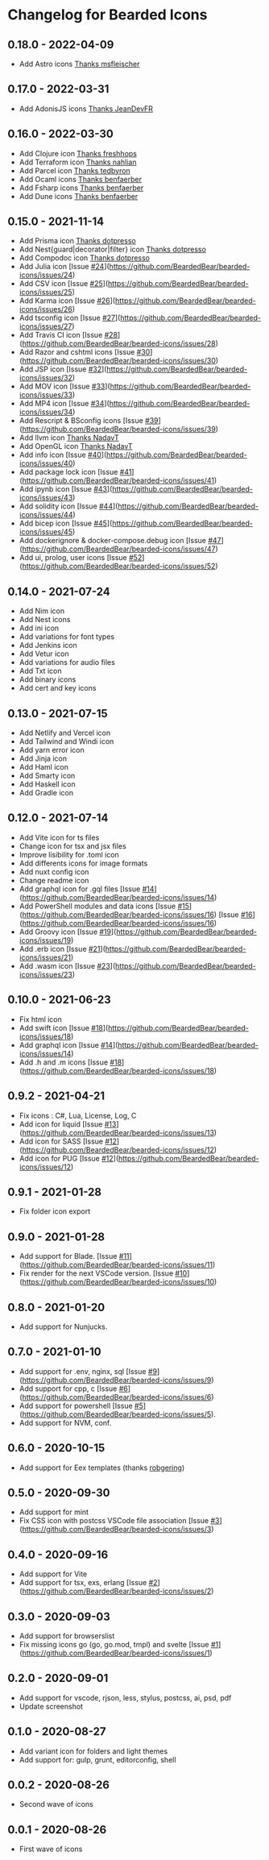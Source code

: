 # Changelog for Bearded Icons

## 0.18.0 - 2022-04-09

- Add Astro icons [Thanks msfleischer](https://github.com/BeardedBear/bearded-icons/pull/61)

## 0.17.0 - 2022-03-31

- Add AdonisJS icons [Thanks JeanDevFR](https://github.com/BeardedBear/bearded-icons/pull/60)

## 0.16.0 - 2022-03-30

- Add Clojure icon [Thanks freshhops](https://github.com/BeardedBear/bearded-icons/pull/57)
- Add Terraform icon [Thanks nahlian](https://github.com/BeardedBear/bearded-icons/pull/54)
- Add Parcel icon [Thanks tedbyron](https://github.com/BeardedBear/bearded-icons/pull/55)
- Add Ocaml icons [Thanks benfaerber](https://github.com/BeardedBear/bearded-icons/pull/58)
- Add Fsharp icons [Thanks benfaerber](https://github.com/BeardedBear/bearded-icons/pull/58)
- Add Dune icons [Thanks benfaerber](https://github.com/BeardedBear/bearded-icons/pull/58)


## 0.15.0 - 2021-11-14

- Add Prisma icon [Thanks dotpresso](https://github.com/BeardedBear/bearded-icons/pull/46)
- Add Nest{guard|decorator|filter} icon [Thanks dotpresso](https://github.com/BeardedBear/bearded-icons/pull/46)
- Add Compodoc icon [Thanks dotpresso](https://github.com/BeardedBear/bearded-icons/pull/46)
- Add Julia icon [Issue [#24](https://github.com/BeardedBear/bearded-icons/issues/24)](https://github.com/BeardedBear/bearded-icons/issues/24)
- Add CSV icon [Issue [#25](https://github.com/BeardedBear/bearded-icons/issues/25)](https://github.com/BeardedBear/bearded-icons/issues/25)
- Add Karma icon [Issue [#26](https://github.com/BeardedBear/bearded-icons/issues/26)](https://github.com/BeardedBear/bearded-icons/issues/26)
- Add tsconfig icon [Issue [#27](https://github.com/BeardedBear/bearded-icons/issues/27)](https://github.com/BeardedBear/bearded-icons/issues/27)
- Add Travis CI icon [Issue [#28](https://github.com/BeardedBear/bearded-icons/issues/28)](https://github.com/BeardedBear/bearded-icons/issues/28)
- Add Razor and cshtml icons [Issue [#30](https://github.com/BeardedBear/bearded-icons/issues/30)](https://github.com/BeardedBear/bearded-icons/issues/30)
- Add JSP icon [Issue [#32](https://github.com/BeardedBear/bearded-icons/issues/32)](https://github.com/BeardedBear/bearded-icons/issues/32)
- Add MOV icon [Issue [#33](https://github.com/BeardedBear/bearded-icons/issues/33)](https://github.com/BeardedBear/bearded-icons/issues/33)
- Add MP4 icon [Issue [#34](https://github.com/BeardedBear/bearded-icons/issues/34)](https://github.com/BeardedBear/bearded-icons/issues/34)
- Add Rescript & BSconfig icons [Issue [#39](https://github.com/BeardedBear/bearded-icons/issues/39)](https://github.com/BeardedBear/bearded-icons/issues/39)
- Add llvm icon [Thanks NadavT](https://github.com/BeardedBear/bearded-icons/pull/50)
- Add OpenGL icon [Thanks NadavT](https://github.com/BeardedBear/bearded-icons/pull/51)
- Add info icon [Issue [#40](https://github.com/BeardedBear/bearded-icons/issues/40)](https://github.com/BeardedBear/bearded-icons/issues/40)
- Add package lock icon [Issue [#41](https://github.com/BeardedBear/bearded-icons/issues/41)](https://github.com/BeardedBear/bearded-icons/issues/41)
- Add ipynb icon [Issue [#43](https://github.com/BeardedBear/bearded-icons/issues/43)](https://github.com/BeardedBear/bearded-icons/issues/43)
- Add solidity icon [Issue [#44](https://github.com/BeardedBear/bearded-icons/issues/44)](https://github.com/BeardedBear/bearded-icons/issues/44)
- Add bicep icon [Issue [#45](https://github.com/BeardedBear/bearded-icons/issues/45)](https://github.com/BeardedBear/bearded-icons/issues/45)
- Add dockerignore & docker-compose.debug icon [Issue [#47](https://github.com/BeardedBear/bearded-icons/issues/47)](https://github.com/BeardedBear/bearded-icons/issues/47)
- Add ui, prolog, user icons [Issue [#52](https://github.com/BeardedBear/bearded-icons/issues/52)](https://github.com/BeardedBear/bearded-icons/issues/52)

## 0.14.0 - 2021-07-24

- Add Nim icon
- Add Nest icons
- Add ini icon
- Add variations for font types
- Add Jenkins icon
- Add Vetur icon
- Add variations for audio files
- Add Txt icon
- Add binary icons
- Add cert and key icons

## 0.13.0 - 2021-07-15

- Add Netlify and Vercel icon
- Add Tailwind and Windi icon
- Add yarn error icon
- Add Jinja icon
- Add Haml icon
- Add Smarty icon
- Add Haskell icon
- Add Gradle icon

## 0.12.0 - 2021-07-14

- Add Vite icon for ts files
- Change icon for tsx and jsx files
- Improve lisibility for .toml icon
- Add differents icons for image formats
- Add nuxt config icon
- Change readme icon
- Add graphql icon for .gql files [Issue [#14](https://github.com/BeardedBear/bearded-icons/issues/14)](https://github.com/BeardedBear/bearded-icons/issues/14)
- Add PowerShell modules and data icons [Issue [#15](https://github.com/BeardedBear/bearded-icons/issues/15)](https://github.com/BeardedBear/bearded-icons/issues/16) [Issue [#16](https://github.com/BeardedBear/bearded-icons/issues/16)](https://github.com/BeardedBear/bearded-icons/issues/16)
- Add Groovy icon [Issue [#19](https://github.com/BeardedBear/bearded-icons/issues/19)](https://github.com/BeardedBear/bearded-icons/issues/19)
- Add .erb icon [Issue [#21](https://github.com/BeardedBear/bearded-icons/issues/21)](https://github.com/BeardedBear/bearded-icons/issues/21)
- Add .wasm icon [Issue [#23](https://github.com/BeardedBear/bearded-icons/issues/23)](https://github.com/BeardedBear/bearded-icons/issues/23)

## 0.10.0 - 2021-06-23

- Fix html icon
- Add swift icon [Issue [#18](https://github.com/BeardedBear/bearded-icons/issues/18)](https://github.com/BeardedBear/bearded-icons/issues/18)
- Add graphql icon [Issue [#14](https://github.com/BeardedBear/bearded-icons/issues/14)](https://github.com/BeardedBear/bearded-icons/issues/14)
- Add .h and .m icons [Issue [#18](https://github.com/BeardedBear/bearded-icons/issues/18)](https://github.com/BeardedBear/bearded-icons/issues/18)

## 0.9.2 - 2021-04-21

- Fix icons : C#, Lua, License, Log, C
- Add icon for liquid [Issue [#13](https://github.com/BeardedBear/bearded-icons/issues/13)](https://github.com/BeardedBear/bearded-icons/issues/13)
- Add icon for SASS [Issue [#12](https://github.com/BeardedBear/bearded-icons/issues/12)](https://github.com/BeardedBear/bearded-icons/issues/12)
- Add icon for PUG [Issue [#12](https://github.com/BeardedBear/bearded-icons/issues/12)](https://github.com/BeardedBear/bearded-icons/issues/12)

## 0.9.1 - 2021-01-28

- Fix folder icon export

## 0.9.0 - 2021-01-28

- Add support for Blade. [Issue [#11](https://github.com/BeardedBear/bearded-icons/issues/11)](https://github.com/BeardedBear/bearded-icons/issues/11)
- Fix render for the next VSCode version. [Issue [#10](https://github.com/BeardedBear/bearded-icons/issues/10)](https://github.com/BeardedBear/bearded-icons/issues/10)

## 0.8.0 - 2021-01-20

- Add support for Nunjucks.

## 0.7.0 - 2021-01-10

- Add support for .env, nginx, sql [Issue [#9](https://github.com/BeardedBear/bearded-icons/issues/9)](https://github.com/BeardedBear/bearded-icons/issues/9)
- Add support for cpp, c [Issue [#6](https://github.com/BeardedBear/bearded-icons/issues/6)](https://github.com/BeardedBear/bearded-icons/issues/6)
- Add support for powershell [Issue [#5](https://github.com/BeardedBear/bearded-icons/issues/5)](https://github.com/BeardedBear/bearded-icons/issues/5).
- Add support for NVM, conf.

## 0.6.0 - 2020-10-15

- Add support for Eex templates (thanks [robgering](https://github.com/robgering))

## 0.5.0 - 2020-09-30

- Add support for mint
- Fix CSS icon with postcss VSCode file association [Issue [#3](https://github.com/BeardedBear/bearded-icons/issues/3)](https://github.com/BeardedBear/bearded-icons/issues/3)

## 0.4.0 - 2020-09-16

- Add support for Vite
- Add support for tsx, exs, erlang [Issue [#2](https://github.com/BeardedBear/bearded-icons/issues/2)](https://github.com/BeardedBear/bearded-icons/issues/2)

## 0.3.0 - 2020-09-03

- Add support for browserslist
- Fix missing icons go (go, go.mod, tmpl) and svelte [Issue [#1](https://github.com/BeardedBear/bearded-icons/issues/1)](https://github.com/BeardedBear/bearded-icons/issues/1)

## 0.2.0 - 2020-09-01

- Add support for vscode, rjson, less, stylus, postcss, ai, psd, pdf
- Update screenshot

## 0.1.0 - 2020-08-27

- Add variant icon for folders and light themes
- Add support for: gulp, grunt, editorconfig, shell

## 0.0.2 - 2020-08-26

- Second wave of icons

## 0.0.1 - 2020-08-26

- First wave of icons

